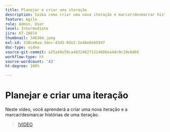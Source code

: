 ```yaml
---
title: Planejar e criar uma iteração
description: Saiba como criar uma nova iteração e marcar/desmarcar histórias de uma iteração.
feature: Agile
role: Admin, User
level: Intermediate
jira: KT-10874
thumbnail: 346284.jpeg
exl-id: 338ce8aa-3dec-43d2-92e2-2e48e6e65947
doc-type: video
source-git-commit: a25a49e59ca483246271214886ea4dc9c10e8d66
workflow-type: ht
source-wordcount: '43'
ht-degree: 100%

---
```


# Planejar e criar uma iteração

Neste vídeo, você aprenderá a criar uma nova iteração e a marcar/desmarcar histórias de uma iteração.

>[!VIDEO](https://video.tv.adobe.com/v/346284/?quality=12&learn=on)
